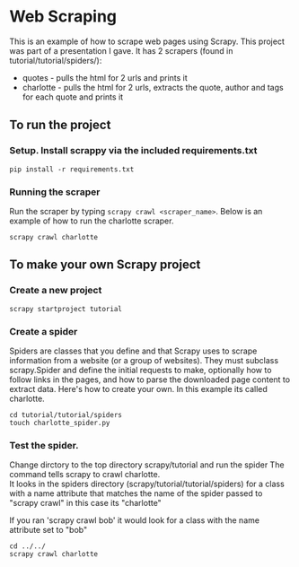 # Web Scraping
This is an example of how to scrape web pages using Scrapy.  This project was part of a presentation I gave.  It has 2 scrapers (found in tutorial/tutorial/spiders/):

* quotes - pulls the html for 2 urls and prints it 
* charlotte - pulls the html for 2 urls, extracts the quote, author and tags for each quote and prints it


## To run the project
### Setup.  Install scrappy via the included requirements.txt

```
pip install -r requirements.txt
```

### Running the scraper
Run the scraper by typing `scrapy crawl <scraper_name>`.  Below is an example of how to run the charlotte scraper.

```
scrapy crawl charlotte
```


## To make your own Scrapy project 

### Create a new project

```
scrapy startproject tutorial
```


### Create a spider

Spiders are classes that you define and that Scrapy uses to scrape information from a website (or a group of websites). They must subclass scrapy.Spider and define the initial requests to make, optionally how to follow links in the pages, and how to parse the downloaded page content to extract data.  Here's how to create your own.  In this example its called charlotte.

```
cd tutorial/tutorial/spiders
touch charlotte_spider.py
```

### Test the spider.  

Change dirctory to the top directory scrapy/tutorial and run the spider
The command tells scrapy to crawl charlotte.  
It looks in the spiders directory (scrapy/tutorial/tutorial/spiders) for a class with 
a name attribute that matches the name of the spider passed to "scrapy crawl" in this case its "charlotte"

If you ran 'scrapy crawl bob' it would look for a class with the name attribute set to "bob"

```
cd ../../
scrapy crawl charlotte
```



